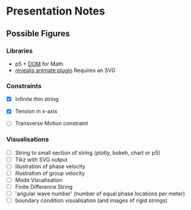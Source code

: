 # Presentation Notes

## Possible Figures

### Libraries

- p5 + [DOM](https://p5js.org/reference/#group-DOM) for Math
- [revealjs animate plugin](https://github.com/rajgoel/reveal.js-plugins/tree/master/animate) Requires an SVG

### Constraints

- [x] Infinite thin string
- [x] Tension in x-axis
- [ ] Transverse Motion constraint


### Visualisations

- [ ] String to small section of string (plotly, bokeh, chart or p5)
- [ ] Tikz with SVG output
- [ ] Illustration of phase velocity
- [ ] Illustration of group velocity
- [ ] Mode Visualisation
- [ ] Finite Difference String
- [ ] 'angular wave number' (number of equal phase locations per meter)
- [ ] boundary condition visualisation (and images of rigid strings)
